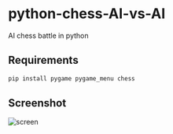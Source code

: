 # python-chess-AI-vs-AI
AI chess battle in python

## Requirements
```python 
pip install pygame pygame_menu chess
```
## Screenshot

![screen]( "Game")
